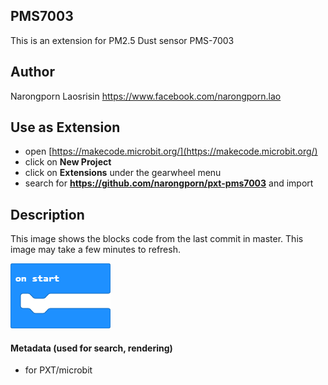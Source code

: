 ## PMS7003
This is an extension for PM2.5 Dust sensor PMS-7003

## Author
Narongporn Laosrisin
https://www.facebook.com/narongporn.lao

## Use as Extension
* open [https://makecode.microbit.org/](https://makecode.microbit.org/)
* click on **New Project**
* click on **Extensions** under the gearwheel menu
* search for **https://github.com/narongporn/pxt-pms7003** and import

## Description

This image shows the blocks code from the last commit in master.
This image may take a few minutes to refresh.

![A rendered view of the blocks](https://github.com/narongporn/pxt-pms7003/raw/master/.github/makecode/blocks.png)

#### Metadata (used for search, rendering)

* for PXT/microbit
<script src="https://makecode.com/gh-pages-embed.js"></script><script>makeCodeRender("{{ site.makecode.home_url }}", "{{ site.github.owner_name }}/{{ site.github.repository_name }}");</script>
